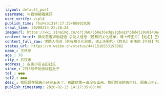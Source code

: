 ```yaml
---
layout: default_post
username: 叫我懒猪猪就好
user_verify: vipl4
publish_time: ThuFeb1314:17:35+08002020
crawl_time: 20200214-22:28:24
imageurl: https://wx1.sinaimg.cn/orj360/550e36edgy1gbuqzh5bdej20u0140ac7.jpg,https://wx1.sinaimg.cn/orj360/550e36edgy1gbuqzhhor1j20u0140gpj.jpg,https://wx2.sinaimg.cn/orj360/550e36edgy1gbuqzialkyj20u0140q6l.jpg,https://wx3.sinaimg.cn/orj360/550e36edgy1gbuqzgo9qyj20u0140q6j.jpg,https://wx3.sinaimg.cn/orj360/550e36edgy1gbuqzimqbrj20u0140q6d.jpg
content_brief: 肺炎患者求助超话 求助人信息（若有相关化验单，请上传图片）【姓名】王伟丽【年龄】70【所在城市】武汉市【所在小区、社区】古画小区 古田社区【患病时间】2月3号开始低烧 拉肚子【联系方式】●●●【其他紧急联系人】●●●【病情描述】 我妈妈在隔离点已经五天了，核酸结果一 ...全文
content_full_raw: 求助人信息（若有相关化验单，请上传图片）【姓名】王伟丽【年龄】70【所在城市】武汉市【所在小区、社区】古画小区古田社区【患病时间】2月3号开始低烧拉肚子【联系方式】●●●【其他紧急联系人】●●●【病情描述】我妈妈在隔离点已经五天了，核酸结果一直没有出来。我们想带她去打针。隔离点不让。问社区，社区说不知道隔离点怎么操作。隔离点让我们把药自己备好带进去，但是因为妈妈本人有内风湿还有低血糖。开了拜复乐完全不敢吃，因为没有医生护士。隔离点除了查体温，给中药，做了一次核酸，核酸结果已经三天了，还没出结果。不知道能帮她做什么，也不知道要怎么操作了。社区一问三不知。我们一切都是按照社区的要求来的，但是社区往隔离点一送就什么都不管了。
status_url: https://m.weibo.cn/status/4471510553193882
name_: 王伟丽
age_: 70
city_: 武汉市
address_: 古画小区古田社区
since_: 2月3号开始低烧拉肚子
tel_: ●●●
tel2_: ●●●
desc_: 我妈妈在隔离点已经五天了，核酸结果一直没有出来。我们想带她去打针。隔离点不让。问社区，社区说不知道隔离点怎么操作。隔离点让我们把药自己备好带进去，但是因为妈妈本人有内风湿还有低血糖。开了拜复乐完全不敢吃，因为没有医生护士。隔离点除了查体温，给中药，做了一次核酸，核酸结果已经三天了，还没出结果。不知道能帮她做什么，也不知道要怎么操作了。社区一问三不知。我们一切都是按照社区的要求来的，但是社区往隔离点一送就什么都不管了。
publish_timestamp: 2020-02-13 14:17:35+08:00
---
```

